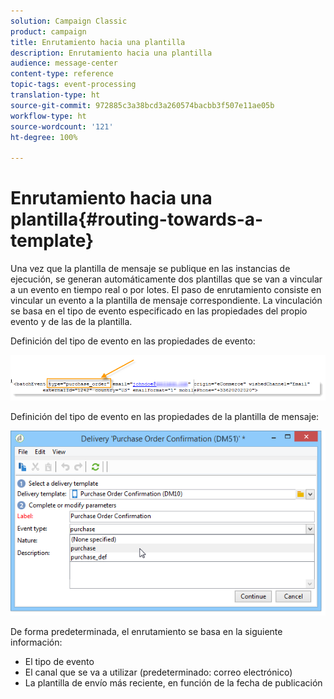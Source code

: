 ```yaml
---
solution: Campaign Classic
product: campaign
title: Enrutamiento hacia una plantilla
description: Enrutamiento hacia una plantilla
audience: message-center
content-type: reference
topic-tags: event-processing
translation-type: ht
source-git-commit: 972885c3a38bcd3a260574bacbb3f507e11ae05b
workflow-type: ht
source-wordcount: '121'
ht-degree: 100%

---
```



# Enrutamiento hacia una plantilla{#routing-towards-a-template}

Una vez que la plantilla de mensaje se publique en las instancias de ejecución, se generan automáticamente dos plantillas que se van a vincular a un evento en tiempo real o por lotes. El paso de enrutamiento consiste en vincular un evento a la plantilla de mensaje correspondiente. La vinculación se basa en el tipo de evento especificado en las propiedades del propio evento y de las de la plantilla.

Definición del tipo de evento en las propiedades de evento:

![](assets/messagecenter_event_type_001.png)

Definición del tipo de evento en las propiedades de la plantilla de mensaje:

![](assets/messagecenter_event_type_002.png)

De forma predeterminada, el enrutamiento se basa en la siguiente información:

* El tipo de evento
* El canal que se va a utilizar (predeterminado: correo electrónico)
* La plantilla de envío más reciente, en función de la fecha de publicación
